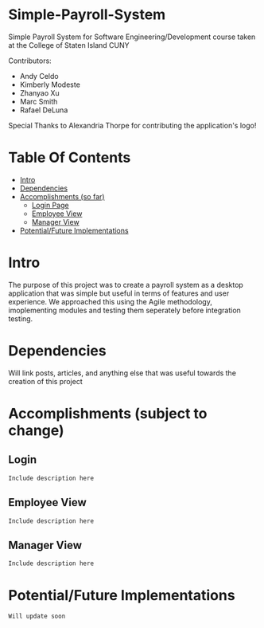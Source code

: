 # Simple-Payroll-System
Simple Payroll System for Software Engineering/Development course taken at the College of Staten Island CUNY

Contributors:
- Andy Celdo
- Kimberly Modeste
- Zhanyao Xu
- Marc Smith
- Rafael DeLuna

Special Thanks to Alexandria Thorpe for contributing the application's logo!

# Table Of Contents 

- [Intro](#intro)
- [Dependencies](#dependencies)
- [Accomplishments (so far)](#accomplishments-(subject-to-change))
  - [Login Page](#login)
  - [Employee View](#employee-view)
  - [Manager View](#manager-view)
- [Potential/Future Implementations](#potential/future-implementations)

# Intro

The purpose of this project was to create a payroll system as a desktop application that was simple but useful in terms of features
and user experience. We approached this using the Agile methodology, imoplementing modules and testing them
seperately before integration testing.

# Dependencies

Will link posts, articles, and anything else that was useful towards the creation of this project

# Accomplishments (subject to change)

  ## Login

    Include description here

  ## Employee View

    Include description here

  ## Manager View

    Include description here

# Potential/Future Implementations

    Will update soon


